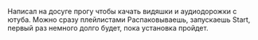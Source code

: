 Написал на досуге прогу чтобы качать видяшки и аудиодорожки с ютуба.
Можно сразу плейлистами
Распаковываешь, запускаешь Start, первый раз немного долго будет, пока установка пройдет.